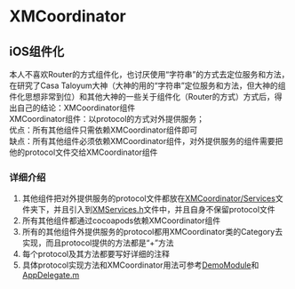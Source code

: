 # XMCoordinator
## iOS组件化
本人不喜欢Router的方式组件化，也讨厌使用“字符串”的方式去定位服务和方法，在研究了Casa Taloyum大神（大神的用的“字符串”定位服务和方法，但大神的组件化思想非常到位）和其他大神的一些关于组件化（Router的方式）方式后，得出自己的结论：XMCoordinator组件  
XMCoordinator组件：以protocol的方式对外提供服务；  
优点：所有其他组件只需依赖XMCoordinator组件即可  
缺点：所有其他组件必须依赖XMCoordinator组件，对外提供服务的组件需要把他的protocol文件交给XMCoordinator组件
### 详细介绍
1. 其他组件把对外提供服务的protocol文件都放在[XMCoordinator/Services](/Classes/Services)文件夹下，并且引入到[XMServices.h](/Classes/Services/XMServices.h)文件中，并且自身不保留protocol文件
2. 所有其他组件都通过cocoapods依赖XMCoordinator组件
3. 所有的其他组件外提供服务的protocol都用XMCoordinator类的Category去实现，而且protocol提供的方法都是“+”方法
4. 每个protocol及其方法都要写好详细的注释
5. 具体protocol实现方法和XMCoordinator用法可参考[DemoModule](/DemoModule/Classes/Service)和[AppDelegate.m](/Demo/AppDelegate.m)
